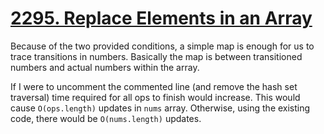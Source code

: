 # [2295. Replace Elements in an Array](https://leetcode.com/problems/replace-elements-in-an-array/)

Because of the two provided conditions, a simple map is enough for us to trace transitions in numbers. Basically the map is 
between transitioned numbers and actual numbers within the array. 

If I were to uncomment the commented line (and remove the hash set traversal) time required for all ops to finish would 
increase. This would cause `O(ops.length)` updates in `nums` array. Otherwise, using the existing code, there would be `O(nums.length)` 
updates.
